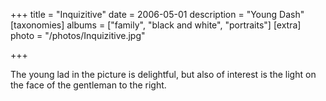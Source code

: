 +++
title = "Inquizitive"
date = 2006-05-01
description = "Young Dash"
[taxonomies]
albums = ["family", "black and white", "portraits"]
[extra]
photo = "/photos/Inquizitive.jpg"

+++

The young lad in the picture is delightful, but also of interest is the light on the face of the gentleman to the right.
